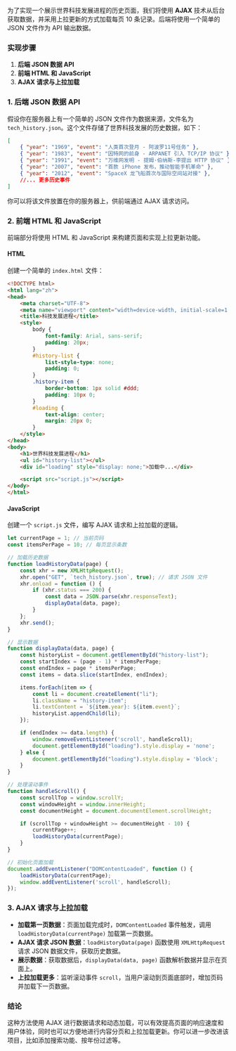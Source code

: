 为了实现一个展示世界科技发展进程的历史页面，我们将使用 **AJAX** 技术从后台获取数据，并采用上拉更新的方式加载每页 10 条记录。后端将使用一个简单的 JSON 文件作为 API 输出数据。

### 实现步骤

1. **后端 JSON 数据 API**
2. **前端 HTML 和 JavaScript**
3. **AJAX 请求与上拉加载**

### 1. 后端 JSON 数据 API

假设你在服务器上有一个简单的 JSON 文件作为数据来源，文件名为 `tech_history.json`。这个文件存储了世界科技发展的历史数据，如下：

```json
[
    { "year": "1969", "event": "人类首次登月 - 阿波罗11号任务" },
    { "year": "1983", "event": "因特网的前身 - ARPANET 引入 TCP/IP 协议" },
    { "year": "1991", "event": "万维网发明 - 提姆·伯纳斯-李提出 HTTP 协议" },
    { "year": "2007", "event": "首款 iPhone 发布，推动智能手机革命" },
    { "year": "2012", "event": "SpaceX 龙飞船首次与国际空间站对接" },
    //... 更多历史事件
]
```

你可以将该文件放置在你的服务器上，供前端通过 AJAX 请求访问。

### 2. 前端 HTML 和 JavaScript

前端部分将使用 HTML 和 JavaScript 来构建页面和实现上拉更新功能。

#### HTML

创建一个简单的 `index.html` 文件：

```html
<!DOCTYPE html>
<html lang="zh">
<head>
    <meta charset="UTF-8">
    <meta name="viewport" content="width=device-width, initial-scale=1.0">
    <title>科技发展进程</title>
    <style>
        body {
            font-family: Arial, sans-serif;
            padding: 20px;
        }
        #history-list {
            list-style-type: none;
            padding: 0;
        }
        .history-item {
            border-bottom: 1px solid #ddd;
            padding: 10px 0;
        }
        #loading {
            text-align: center;
            margin: 20px 0;
        }
    </style>
</head>
<body>
    <h1>世界科技发展进程</h1>
    <ul id="history-list"></ul>
    <div id="loading" style="display: none;">加载中...</div>

    <script src="script.js"></script>
</body>
</html>
```

#### JavaScript

创建一个 `script.js` 文件，编写 AJAX 请求和上拉加载的逻辑。

```javascript
let currentPage = 1; // 当前页码
const itemsPerPage = 10; // 每页显示条数

// 加载历史数据
function loadHistoryData(page) {
    const xhr = new XMLHttpRequest();
    xhr.open("GET", `tech_history.json`, true); // 请求 JSON 文件
    xhr.onload = function () {
        if (xhr.status === 200) {
            const data = JSON.parse(xhr.responseText);
            displayData(data, page);
        }
    };
    xhr.send();
}

// 显示数据
function displayData(data, page) {
    const historyList = document.getElementById("history-list");
    const startIndex = (page - 1) * itemsPerPage;
    const endIndex = page * itemsPerPage;
    const items = data.slice(startIndex, endIndex);

    items.forEach(item => {
        const li = document.createElement("li");
        li.className = "history-item";
        li.textContent = `${item.year}: ${item.event}`;
        historyList.appendChild(li);
    });

    if (endIndex >= data.length) {
        window.removeEventListener('scroll', handleScroll);
        document.getElementById("loading").style.display = 'none';
    } else {
        document.getElementById("loading").style.display = 'block';
    }
}

// 处理滚动事件
function handleScroll() {
    const scrollTop = window.scrollY;
    const windowHeight = window.innerHeight;
    const documentHeight = document.documentElement.scrollHeight;

    if (scrollTop + windowHeight >= documentHeight - 10) {
        currentPage++;
        loadHistoryData(currentPage);
    }
}

// 初始化页面加载
document.addEventListener("DOMContentLoaded", function () {
    loadHistoryData(currentPage);
    window.addEventListener('scroll', handleScroll);
});
```

### 3. AJAX 请求与上拉加载

- **加载第一页数据**：页面加载完成时，`DOMContentLoaded` 事件触发，调用 `loadHistoryData(currentPage)` 加载第一页数据。
- **AJAX 请求 JSON 数据**：`loadHistoryData(page)` 函数使用 `XMLHttpRequest` 请求 JSON 数据文件，获取历史数据。
- **展示数据**：获取数据后，`displayData(data, page)` 函数解析数据并显示在页面上。
- **上拉加载更多**：监听滚动事件 `scroll`，当用户滚动到页面底部时，增加页码并加载下一页数据。

### 结论

这种方法使用 AJAX 进行数据请求和动态加载，可以有效提高页面的响应速度和用户体验，同时也可以方便地进行内容分页和上拉加载更新。你可以进一步改进该项目，比如添加搜索功能、按年份过滤等。